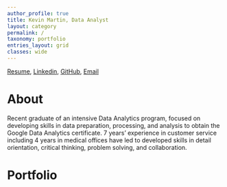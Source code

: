 ```yaml
---
author_profile: true
title: Kevin Martin, Data Analyst
layout: category
permalink: /
taxonomy: portfolio
entries_layout: grid
classes: wide
---
```




[Resume](/assets/resume/Kevin-Martin-Resume.pdf), 
[Linkedin](https://www.linkedin.com/in/kevin-martin-data-analyst/),
[GitHub](http://www.github.com/kdmartin518),
[Email](mailto:kd.martin518@gmail.com)

# About

Recent graduate of an intensive Data Analytics program, focused on developing skills in data preparation, processing, and analysis to obtain the Google Data Analytics certificate. 7 years’ experience in customer service including 4 years in medical offices have led to developed skills in detail orientation, critical thinking, problem solving, and collaboration. 

# Portfolio
